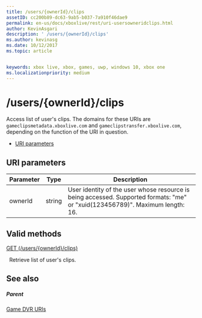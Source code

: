```yaml
---
title: /users/{ownerId}/clips
assetID: cc200b89-dc63-9ab5-b037-7a910f46dae9
permalink: en-us/docs/xboxlive/rest/uri-usersowneridclips.html
author: KevinAsgari
description: ' /users/{ownerId}/clips'
ms.author: kevinasg
ms.date: 10/12/2017
ms.topic: article


keywords: xbox live, xbox, games, uwp, windows 10, xbox one
ms.localizationpriority: medium
---
```



# /users/{ownerId}/clips
Access list of user's clips. 
The domains for these URIs are `gameclipsmetadata.xboxlive.com` and `gameclipstransfer.xboxlive.com`, depending on the function of the URI in question.
 
  * [URI parameters](#ID4EX)
 
<a id="ID4EX"></a>

 
## URI parameters
 
| Parameter| Type| Description| 
| --- | --- | --- | 
| ownerId| string| User identity of the user whose resource is being accessed. Supported formats: "me" or "xuid(123456789)". Maximum length: 16.| 
  
<a id="ID4EVB"></a>

 
## Valid methods

[GET (/users/{ownerId}/clips)](uri-usersowneridclipsget.md)

&nbsp;&nbsp;Retrieve list of user's clips.
 
<a id="ID4E6B"></a>

 
## See also
 
<a id="ID4EBC"></a>

 
##### Parent 

[Game DVR URIs](atoc-reference-dvr.md)

   